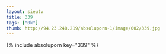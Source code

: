 ```yaml
--- 
layout: sieutv
title: 339
tags: ["0k"]
thumb: http://94.23.248.219/absoluporn-1/image/002/339.jpg
---
```

{% include absoluporn key="339" %} 
